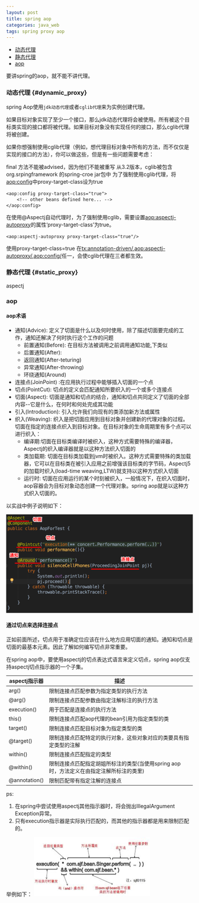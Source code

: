 ```yaml
---
layout: post
title: spring aop
categories: java_web
tags: spring proxy aop
---
```


* [动态代理](#dynamic_proxy)
* [静态代理](#static_proxy)
* [aop](#aop)

要讲spring的aop，就不能不讲代理。

### 动态代理 {#dynamic_proxy}

spring Aop使用`jdk动态代理`或者`cglib代理`来为实例创建代理。

如果目标对象实现了至少一个接口，那么jdk动态代理将会被使用。所有被这个目标类实现的接口都将被代理。如果目标对象没有实现任何的接口，那么cglib代理将被创建。

如果你想强制使用cglib代理（例如，想代理目标对象中所有的方法，而不仅仅是实现的接口的方法），你可以做这些，但是有一些问题需要考虑：

final 方法不能被advised，因为他们不能被重写
从3.2版本，cglib被包含org.srpingframework  的spring-croe jar包中
为了强制使用cglib代理，将<aop:config>中proxy-target-class设为true

    <aop:config proxy-target-class="true">
        <!-- other beans defined here... -->
    </aop:config>

在使用@Aspectj自动代理时，为了强制使用cglib，需要设置<aop:aspectj-autoproxy>的属性‘proxy-target-class’为true。

    <aop:aspectj-autoproxy proxy-target-class="true"/>
    
使用proxy-target-class=true 在<tx:annotation-driven/>,<aop:aspectj-autoproxy/>,<aop:config/>任一，会使cglib代理在三者都生效。

### 静态代理 {#static_proxy}

aspectj

### aop

#### aop术语

* 通知(Advice): 定义了切面是什么以及何时使用，除了描述切面要完成的工作，通知还解决了何时执行这个工作的问题
    * 前置通知(Before): 在目标方法被调用之前调用通知功能,下类似
    * 后置通知(After):
    * 返回通知(After-teturing)
    * 异常通知(After-throwing)
    * 环绕通知(Around)
* 连接点(JoinPoint) :在应用执行过程中能够插入切面的一个点
* 切点(PointCut): 切点的定义会匹配通知所要织入的一个或多个连接点
* 切面(Aspect): 切面是通知和切点的结合，通知和切点共同定义了切面的全部内容--它是什么，在何时和何处完成其功能
* 引入(Introduction): 引入允许我们向现有的类添加新方法或属性
* 织入(Weaving): 织入是把切面应用到目标对象并创建新的代理对象的过程。切面在指定的连接点织入到目标对象。在目标对象的生命周期里有多个点可以进行织入：
    * 编译期:切面在目标类编译时被织入，这种方式需要特殊的编译器，Aspectj的织入编译器就是以这种方法织入切面的
    * 类加载期: 切面在目标类加载到jvm时被织入。这种方式需要特殊的类加载器，它可以在目标类在被引入应用之前增强该目标类的字节码，Aspectj5的加载时织入(load-time weaving,LTW)就支持以这种方式织入切面
    * 运行时: 切面在应用运行的某个时刻被织入，一般情况下，在织入切面时，aop容器会为目标对象动态创建一个代理对象。spring aop就是以这种方式织入切面的。
     
以实战中例子说明如下：

![aop例子说明](/images/java_web/aop_action.png)

#### 通过切点来选择连接点

正如前面所述，切点用于准确定位应该在什么地方应用切面的通知。通知和切点是切面的最基本元素。因此了解如何编写切点非常重要。

在spring aop中，要使用aspectj的切点表达式语言来定义切点，spring aop仅支持aspectj切点指示器的一个子集。

|aspectj指示器|描述|
|-|-|
|arg()|限制连接点匹配参数为指定类型的执行方法|
|@arg()|限制连接点匹配参数由指定注解标注的执行方法|
|execution()|用于匹配是连接点的执行方法|
|this()|限制连接点匹配aop代理的bean引用为指定类型的类|
|target()|限制连接点匹配目标对象为指定类型的类|
|@target()|限制连接点匹配特定的执行对象，这些对象对应的类要具有指定类型的注解|
|within()|限制连接点匹配指定的类型|
|@within()|限制连接点匹配指定胡姐所标注的类型(当使用spring aop时，方法定义在由指定注解所标注的类里)|
|@annotation()|限制匹配带有指定注解的连接点|

ps:

1. 在spring中尝试使用aspectj其他指示器时，将会抛出IIlegalArgument Exception异常。
2. 只有execution指示器是实际执行匹配的，而其他的指示器都是用来限制匹配的。

举例如下：
![aspectj_expression](/images/java_web/aspectj_expression.jpeg)
